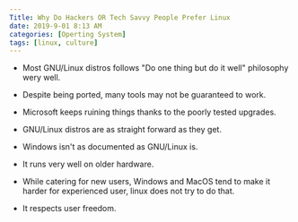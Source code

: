 ```yaml
---
Title: Why Do Hackers OR Tech Savvy People Prefer Linux
date: 2019-9-01 8:13 AM
categories: [Operting System]
tags: [linux, culture]
---
```


 
* Most GNU/Linux distros follows "Do one thing but do it well" philosophy wery well.

* Despite being ported, many tools may not be guaranteed to work.

* Microsoft keeps ruining things thanks to the poorly tested upgrades.

* GNU/Linux distros are as straight forward as they get.

* Windows isn't as documented as GNU/Linux is.

* It runs very well on older hardware.

* While catering for new users, Windows and MacOS tend to make it harder for experienced user, linux does not try to do that.
* It respects user freedom.